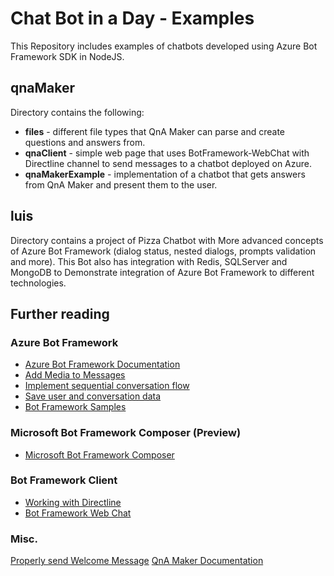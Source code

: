 # Chat Bot in a Day - Examples
This Repository includes examples of chatbots developed using Azure Bot Framework SDK in NodeJS.

## qnaMaker
Directory contains the following:
- **files** - different file types that QnA Maker can parse and create questions and answers from.
- **qnaClient** - simple web page that uses BotFramework-WebChat with Directline channel to send messages to a chatbot deployed on Azure.
- **qnaMakerExample** - implementation of a chatbot that gets answers from QnA Maker and present them to the user.

## luis
Directory contains a project of Pizza Chatbot with More advanced concepts of Azure Bot Framework (dialog status, nested dialogs, prompts validation and more). This Bot also has integration with Redis, SQLServer and MongoDB to Demonstrate integration of Azure Bot Framework to different technologies.

## Further reading

### Azure Bot Framework
- [Azure Bot Framework Documentation](https://docs.microsoft.com/he-il/azure/bot-service/?view=azure-bot-service-4.0)
- [Add Media to Messages](https://docs.microsoft.com/he-il/azure/bot-service/bot-builder-howto-add-media-attachments?view=azure-bot-service-4.0&tabs=javascript)
- [Implement sequential conversation flow](https://docs.microsoft.com/he-il/azure/bot-service/bot-builder-dialog-manage-conversation-flow?view=azure-bot-service-4.0&tabs=javascript)
- [Save user and conversation data](https://docs.microsoft.com/en-us/azure/bot-service/bot-builder-howto-v4-state?view=azure-bot-service-4.0&tabs=javascript)
- [Bot Framework Samples](https://github.com/microsoft/BotBuilder-Samples)

### Microsoft Bot Framework Composer (Preview)
- [Microsoft Bot Framework Composer](https://github.com/microsoft/BotFramework-Composer)

### Bot Framework Client
- [Working with Directline](https://docs.microsoft.com/en-us/azure/bot-service/rest-api/bot-framework-rest-direct-line-3-0-concepts?view=azure-bot-service-4.0)
- [Bot Framework Web Chat](https://github.com/microsoft/BotFramework-WebChat)

### Misc.
[Properly send Welcome Message](https://blog.botframework.com/2018/07/12/how-to-properly-send-a-greeting-message-and-common-issues-from-customers/)
[QnA Maker Documentation](https://docs.microsoft.com/en-us/azure/cognitive-services/qnamaker/overview/overview)